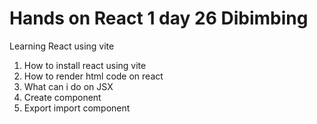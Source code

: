 # Hands on React 1 day 26 Dibimbing

Learning React using vite

1. How to install react using vite
2. How to render html code on react
3. What can i do on JSX
4. Create component
5. Export import component
